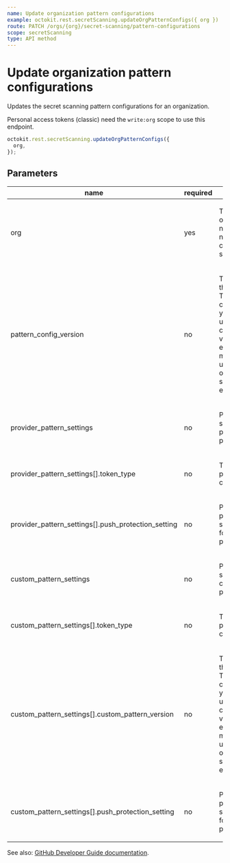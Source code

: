 ```yaml
---
name: Update organization pattern configurations
example: octokit.rest.secretScanning.updateOrgPatternConfigs({ org })
route: PATCH /orgs/{org}/secret-scanning/pattern-configurations
scope: secretScanning
type: API method
---
```


# Update organization pattern configurations

Updates the secret scanning pattern configurations for an organization.

Personal access tokens (classic) need the `write:org` scope to use this endpoint.

```js
octokit.rest.secretScanning.updateOrgPatternConfigs({
  org,
});
```

## Parameters

<table>
  <thead>
    <tr>
      <th>name</th>
      <th>required</th>
      <th>description</th>
    </tr>
  </thead>
  <tbody>
    <tr><td>org</td><td>yes</td><td>

The organization name. The name is not case sensitive.

</td></tr>
<tr><td>pattern_config_version</td><td>no</td><td>

The version of the entity. This is used to confirm you're updating the current version of the entity and mitigate unintentionally overriding someone else's update.

</td></tr>
<tr><td>provider_pattern_settings</td><td>no</td><td>

Pattern settings for provider patterns.

</td></tr>
<tr><td>provider_pattern_settings[].token_type</td><td>no</td><td>

The ID of the pattern to configure.

</td></tr>
<tr><td>provider_pattern_settings[].push_protection_setting</td><td>no</td><td>

Push protection setting to set for the pattern.

</td></tr>
<tr><td>custom_pattern_settings</td><td>no</td><td>

Pattern settings for custom patterns.

</td></tr>
<tr><td>custom_pattern_settings[].token_type</td><td>no</td><td>

The ID of the pattern to configure.

</td></tr>
<tr><td>custom_pattern_settings[].custom_pattern_version</td><td>no</td><td>

The version of the entity. This is used to confirm you're updating the current version of the entity and mitigate unintentionally overriding someone else's update.

</td></tr>
<tr><td>custom_pattern_settings[].push_protection_setting</td><td>no</td><td>

Push protection setting to set for the pattern.

</td></tr>
  </tbody>
</table>

See also: [GitHub Developer Guide documentation](https://docs.github.com/rest/secret-scanning/push-protection#update-organization-pattern-configurations).
